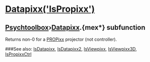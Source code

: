 # [Datapixx('IsPropixx')](Datapixx-IsPropixx) 
## [Psychtoolbox](Pyschtoolbox)&#8250;[Datapixx](Datapixx).{mex*} subfunction


Returns non-0 for a [PROPixx](PROPixx) projector (not controller).  
  


###See also:
[IsDatapixx](Datapixx-IsDatapixx), [IsDatapixx2](Datapixx-IsDatapixx2), [IsViewpixx](Datapixx-IsViewpixx), [IsViewpixx3D](Datapixx-IsViewpixx3D), [IsPropixxCtrl](Datapixx-IsPropixxCtrl)
